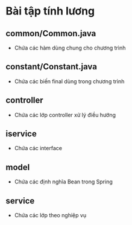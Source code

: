 # Bài tập tính lương
## common/Common.java
- Chứa các hàm dùng chung cho chương trình
## constant/Constant.java
- Chứa các biến final dùng trong chương trình
## controller
- Chứa các lớp controller xử lý điều hướng
## iservice
- Chứa các interface
## model
- Chứa các định nghĩa Bean trong Spring
## service
- Chứa các lớp theo nghiệp vụ
